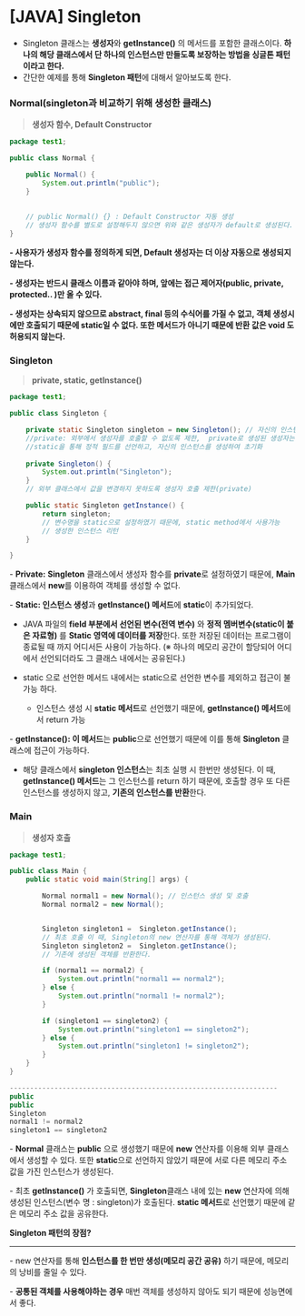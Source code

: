 # [JAVA] Singleton


- Singleton 클래스는 **생성자**와 **getInstance()** 의 메서드를 포함한 클래스이다. **하나의 해당 클래스에서 단 하나의 인스턴스만 만들도록 보장하는 방법을 싱글톤 패턴이라고 한다.**
- 간단한 예제를 통해 **Singleton 패턴**에 대해서 알아보도록 한다.



### Normal(singleton과 비교하기 위해 생성한 클래스)

> **생성자 함수, Default Constructor**

```java
package test1;

public class Normal {

    public Normal() {
        System.out.println("public");
    }
    
    
    // public Normal() {} : Default Constructor 자동 생성
    // 생성자 함수를 별도로 설정해두지 않으면 위와 같은 생성자가 default로 생성된다.
}
```




**- 사용자가 생성자 함수를 정의하게 되면, Default 생성자는 더 이상 자동으로 생성되지 않는다.**

**- 생성자는 반드시 클래스 이름과 같아야 하며, 앞에는 접근 제어자(public, private, protected.. )만 올 수 있다.** 

**- 생성자는 상속되지 않으므로 abstract, final 등의 수식어를 가질 수 없고, 객체 생성시에만 호출되기 때문에 static일 수 없다. 또한 메서드가 아니기 때문에 반환 값은 void 도 허용되지 않는다.**



### Singleton

> **private, static, getInstance()**

```java
package test1;

public class Singleton {

    private static Singleton singleton = new Singleton(); // 자신의 인스턴스 생성
    //private: 외부에서 생성자를 호출할 수 없도록 제한,  private로 생성된 생성자는 스스로 호출 가능
    //static을 통해 정적 필드를 선언하고, 자신의 인스턴스를 생성하여 초기화
    
    private Singleton() {
        System.out.println("Singleton");
    }
    // 외부 클래스에서 값을 변경하지 못하도록 생성자 호출 제한(private)

    public static Singleton getInstance() {
        return singleton;
        // 변수명을 static으로 설정하였기 때문에, static method에서 사용가능
        // 생성한 인스턴스 리턴
    }

}
```



\- **Private:** **Singleton** 클래스에서 생성자 함수를 **private**로 설정하였기 때문에, **Main** 클래스에서 **new**를 이용하여 객체를 생성할 수 없다. 




\- **Static: 인스턴스 생성**과 **getInstance() 메서드**에 **static**이 추가되었다.

- JAVA 파일의 **field 부분에서 선언된 변수(전역 변수)** 와 **정적 멤버변수(static이 붙은 자료형)** 를 **Static 영역에 데이터를 저장**한다. 또한 저장된 데이터는 프로그램이 종료될 때 까지 어디서든 사용이 가능하다.
  (※ 하나의 메모리 공간이 할당되어 어디에서 선언되더라도 그 클래스 내에서는 공유된다.)

- static 으로 선언한 메서드 내에서는 static으로 선언한 변수를 제외하고 접근이 불가능 하다.

  - 인스턴스 생성 시 **static 메서드**로 선언했기 때문에, **getInstance() 메서드**에서 return 가능
  
  

\- **getInstance(): 이 메서드**는 **public**으로 선언했기 때문에 이를 통해 **Singleton** 클래스에 접근이 가능하다. 

- 해당 클래스에서 **singleton 인스턴스**는 최초 실행 시 한번만 생성된다. 이 때, **getInstance() 메서드**는 그 인스턴스를 return 하기 때문에, 호출할 경우 또 다른 인스턴스를 생성하지 않고, **기존의 인스턴스를 반환**한다. 



### Main

> **생성자 호출**

```java
package test1;

public class Main {
    public static void main(String[] args) {

        Normal normal1 = new Normal(); // 인스턴스 생성 및 호출
        Normal normal2 = new Normal();


        Singleton singleton1 =  Singleton.getInstance();
        // 최초 호출 이 때, Singleton의 new 연산자를 통해 객체가 생성된다.
        Singleton singleton2 =  Singleton.getInstance();
        // 기존에 생성된 객체를 반환한다.

        if (normal1 == normal2) {
            System.out.println("normal1 == normal2");
        } else {
            System.out.println("normal1 != normal2");
        }

        if (singleton1 == singleton2) {
            System.out.println("singleton1 == singleton2");
        } else {
            System.out.println("singleton1 != singleton2");
        }
    }
}

------------------------------------------------------------------
public
public
Singleton
normal1 != normal2
singleton1 == singleton2
```

\- **Normal** 클래스는 **public** 으로 생성했기 때문에 **new** 연산자를 이용해 외부 클래스에서 생성할 수 있다. 또한 **static**으로 선언하지 않았기 때문에 서로 다른 메모리 주소 값을 가진 인스턴스가 생성된다.

\- 최초 **getInstance()** 가 호출되면, **Singleton**클래스 내에 있는 **new** 연산자에 의해 생성된 인스턴스(변수 명 : singleton)가 호출된다. **static 메서드**로 선언했기 때문에 같은 메모리 주소 값을 공유한다.





**Singleton 패턴의 장점?**

---

\- new 연산자를 통해 **인스턴스를 한 번만 생성(메모리 공간 공유)** 하기 때문에, 메모리의 낭비를 줄일 수 있다.

\- **공통된 객체를 사용해야하는 경우** 매번 객체를 생성하지 않아도 되기 때문에 성능면에서 좋다.




